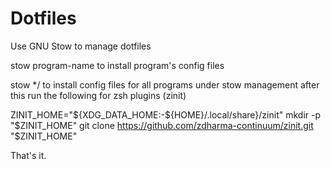 # Dotfiles

Use GNU Stow to manage dotfiles

stow program-name
to install program's config files

stow */
to install config files for all programs under stow management
after this run the following for zsh plugins (zinit)

ZINIT_HOME="${XDG_DATA_HOME:-${HOME}/.local/share}/zinit"
mkdir -p "$ZINIT_HOME"
git clone https://github.com/zdharma-continuum/zinit.git "$ZINIT_HOME"


That's it.

